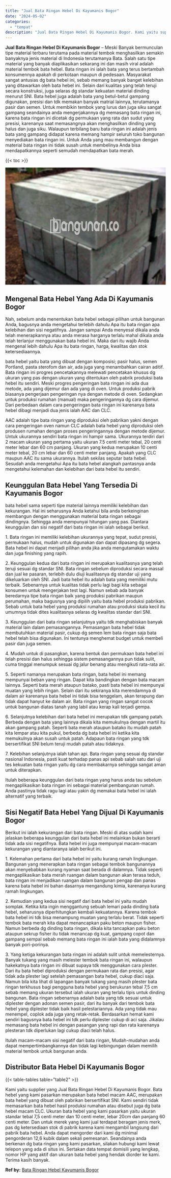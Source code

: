 ```yaml
---
title: "Jual Bata Ringan Hebel Di Kayumanis Bogor"
date: "2024-05-02"
categories: 
  - "tempat"
description: "Jual Bata Ringan Hebel Di Kayumanis Bogor. Kami yaitu supplier yang Jual Bata Ringan Hebel Di Kayumanis Bogor. Bata hebel yang kami pasarkan merupakan bata h..."
---
```


**Jual Bata Ringan Hebel Di Kayumanis Bogor** – Meski Banyak bermunculan tipe material terbaru terutama pada material tembok menghasilkan semakin banyaknya jenis material di Indonesia terutamanya Bata. Salah satu tipe material yang banyak diaplikasikan sekarang ini dan masih viral adalah material tembok bata hebel. Bata ringan ini ialah bata yang terus bertambah konsumennya apakah di perkotaan maupun di pedesaan. Masyarakat sangat antusias dg bata hebel ini, sebab memang banyak banget kelebihan yang ditawarkan oleh bata hebel ini. Selain dari kualitas yang telah teruji secara konstruksi, juga selaras dg standar kekuatan material dinding menurut SNI. Bata hebel juga adalah bata yang betul-betul gampang digunakan, presisi dan tdk memakan banyak matrial lainnya, terutamanya pasir dan semen. Untuk membikin tembok yang lurus dan juga siku sangat gampang seandainya anda mengerjakannya dg memasang bata ringan ini, karena bata ringan ini dicetak dg permukaan yang rata dan sudut yang presisi, karenanya saat memasangnya akan menghasilkan dinding yang halus dan juga siku. Walaupun terbilang baru bata ringan ini adalah jenis bata yang gampang didapat karena memang hampir seluruh toko bangunan menyediakan bata ringan ini. Untuk Anda yang mau membangun dengan material bata ringan ini tidak susah untuk membelinya Anda bisa mendapatkannya seperti semudah mendapatkan bata merah.

{{< toc >}}

![Jual Bata Ringan Hebel Di Kayumanis Bogor](/images/jual-hebel-murah-40.png)

## Mengenal Bata Hebel Yang Ada Di Kayumanis Bogor

Nah, sebelum anda menentukan bata hebel sebagai pilihan untuk bangunan Anda, bagusnya anda mengetahui terlebih dahulu Apa itu bata ringan apa kelebihan dan sisi negatifnya. Jangan sampai Anda menyesal dikala anda telah menerapkannya atau anda merasa harganya terlalu mahal dikala anda telah terlanjur menggunakan bata hebel ini. Maka dari itu wajib Anda mengenal lebih dahulu Apa itu bata ringan, harga, kwalitas dan stok ketersediaannya.

bata hebel yaitu bata yang dibuat dengan komposisi; pasir halus, semen Portland, pasta sterofom dan air, ada juga yang menambahkan cairan aditif. Bata ringan ini progres pencetakannya melewati pencetakan khusus dg ukuran yang pas dengan ukuran yang ditentukan oleh pabrik produksi bata hebel itu sendiri. Meski progres pengeringan bata ringan ini ada dua metode, ada yang dijemur dan ada yang di oven. Untuk produksi pabrik biasanya pengerjaan pengeringan nya dengan metode di oven. Sedangkan untuk produksi rumahan (manual) maka pengeringannya dg cara dijemur. Dari perbedaan dalam cara pengeringan bata ringan ini karenanya bata hebel dibagi menjadi dua jenis ialah AAC dan CLC.

AAC adalah tipe bata ringan yang diproduksi oleh pabrikan yakni dengan cara pengeringan oven namun CLC adalah bata hebel yang diproduksi oleh produsen rumahan dengan proses pengeringannya dengan metode dijemur. Untuk ukurannya sendiri bata ringan ini hampir sama. Ukurannya terdiri dari 2 macam ukuran yang pertama yaitu ukuran 7.5 centi meter tebal, 20 centi meter lebar dan 60 cm panjang. Ukuran yang kedua merupakan 10 centi meter tebal, 20 cm lebar dan 60 centi meter panjang. Apakah yang CLC maupun AAC itu sama ukurannya. Itulah sekilas seputar bata hebel. Sesudah anda mengetahui Apa itu bata hebel alangkah pantasnya anda mengetahui kelemahan dan kelebihan dari bata hebel itu sendiri.

## Keunggulan Bata Hebel Yang Tersedia Di Kayumanis Bogor

bata hebel sama seperti tipe material lainnya memiliki kelebihan dan kekurangan. Hal ini seharusnya Anda ketahui bila anda berkeinginan membangun dengan menggunakan material bata ringan sebagai dindingnya. Sehingga anda mempunyai hitungan yang pas. Diantara keunggulan dan sisi negatif dari bata ringan ini ialah sebagai berikut.

1\. Bata ringan ini memiliki kelebihan ukurannya yang tepat, sudut presisi, permukaan halus, mudah untuk digunakan dan dapat dipasang dg segera. Bata hebel ini dapat menjadi pilihan anda jika anda mengutamakan waktu dan juga finishing yang rapih.

2\. Keunggulan kedua dari bata ringan ini merupakan kualitasnya yang telah teruji sesuai dg standar SNI. Bata ringan sebelum diproduksi secara massal dan jual ke pasaran, terlebih dulu diuji kualitasnya dg standar uji yang dikeluarkan oleh SNI. Jadi bata hebel itu adalah bata yang memiliki mutu terbaik. Sebenarnya untuk kualitas tidak perlu lagi bagi kita sebagai konsumen untuk mengerjakan test lagi. Namun sebab ada banyak beredarnya tipe bata ringan baik yang produksi pabrikan maupun perumahan, maka bagusnya yang dipilih yaitu bata hebel produksi pabrikan. Sebab untuk bata hebel yang produksi rumahan atau produksi skala kecil itu umumnya tidak dites kualitasnya selaras dg kwalitas standar dari SNI.

3\. Keunggulan dari bata ringan selanjutnya yaitu tdk menghabiskan banyak material lain dalam pemasangannya. Pemasangan bata hebel tidak membutuhkan material pasir, cukup dg semen lem bata ringan saja bata hebel telah bisa digunakan. Ini tentunya menghemat budget untuk membeli pasir dan juga semen.

4\. Mudah untuk di pasangkan, karena bentuk dan permukaan bata hebel ini telah presisi dan halus sehingga sistem pemasangannya pun tidak sulit, cuma tinggal menumpuk sesuai dg jalur benang atau mengikuti rata-rata air.

5\. Seperti namanya merupakan bata ringan, bata hebel ini memang mempunyai beban yang ringan. Dapat kita bandingkan dengan bata macam lainnya. Seperti bata merah ataupun batako, pasti bata hebel ini mempunyai muatan yang lebih ringan. Selain dari itu sekiranya kita merendamnya di dalam air karenanya bata hebel ini tidak bisa tenggelam, akan terapung dan tidak dapat hanyut ke dalam air. Bata ringan yang ringan sangat cocok untuk bangunan diatas tanah yang labil atau kerap kali terjadi gempa.

6\. Selanjutnya kelebihan dari bata hebel ini merupakan tdk gampang patah. Berbeda dengan bata yang lainnya dikala kita memukulnya dengan martil itu akan gampang patah. Seperti bata merah ataupun batako itu mudah patah kita lempar atau kita pukul, berbeda dg bata hebel ini ketika kita memukulnya akan susah untuk patah. Adapaun bata ringan yang tdk bersertifikat SNI belum teruji mudah patah atau tidaknya.

7\. Kelebihan selanjutnya ialah tahan api. Bata ringan yang sesuai dg standar nasional Indonesia, pasti kuat terhadap panas api sebab salah satu dari uji tes kekuatan bata ringan yaitu dg cara membakarnya sehingga sangat aman untuk diterapkan.

Itulah beberapa keunggulan dari bata ringan yang harus anda tau sebelum mengaplikasikan bata ringan ini sebagai material pembangunan rumah. Anda pastinya tidak ragu lagi atau yakin dg memakai bata hebel ini ialah alternatif yang terbaik.

## Sisi Negatif Bata Hebel Yang Dijual Di Kayumanis Bogor

Berikut ini ialah kekurangan dari bata ringan. Meski di atas sudah kami jelaskan beberapa keunggulan dari bata hebel ini melainkan bukan berarti tidak ada sisi negatifnya. Bata hebel ini juga mempunyai macam-macam kekurangan yang diantaranya ialah berikut ini.

1\. Kelemahan pertama dari bata hebel ini yaitu kurang ramah lingkungan. Bangunan yang menerapkan bata ringan sebagai tembok bangunannya akan menyebabkan kurang nyaman saat berada di dalamnya. Tidak seperti mengaplikasikan bata merah ruangan dalam bangunan akan terasa teduh, bata ringan ini menjadikan ruangan dalam bangunan pengap dan panas karena bata hebel ini bahan dasarnya mengandung kimia, karenanya kurang ramah lingkungan.

2\. Kemudian yang kedua sisi negatif dari bata hebel ini yaitu mudah somplak. Ketika kita ingin menggantung sebuah lemari pada dinding bata hebel, seharusnya diperhitungkan kembali kekuatannya. Karena tembok bata hebel ini tdk bisa menampung muatan yang terlalu berat. Tidak seperti tembok bata merah kita dapat menancapkan paku beton maupun fisher. Namun berbeda dg dinding bata ringan, dikala kita tancapkan paku beton ataupun sekrup fisher itu tidak menancap dg kuat, gampang copot dan gampang sempal sebab memang bata ringan ini ialah bata yang didalamnya banyak pori-porinya.

3\. Yang ketiga kekurangan bata ringan ini adalah sulit untuk memelesternya. Banyak tukang yang masih melester tembok bata ringan ini, walaupun hakekatnya bata ringan ini dibuat supaya tdk menggunakan cara plester. Dari itu bata hebel diproduksi dengan permukaan rata dan presisi, agar tidak ada plester lagi setelah pemasangan bata hebel, cukup diaci saja. Namun bila kita lihat di lapangan banyak tukang yang masih plester bata ringan terkhusus bagi pengguna bata hebel yang berukuran tebal 7,5 cm sebab memang ukuran tersebut ialah ukuran yang terlalu tipis untuk dinding bangunan. Bata ringan sebenarnya adalah bata yang tdk sesuai untuk diplester dengan adonan semen pasir, dari itu banyak dari tembok bata hebel yang diplester tidak baik hasil pelestariannya. Ada yang tidak mau menempel, coplok ada juga yang retak-retak. Berdasarkan hemat kami sendiri bagusnya bata hebel ini tdk perlu diplester cukup di aci saja. Jikalau memasang bata hebel ini dengan pasangan yang rapi dan rata karenanya plesteran tdk diperlukan lagi cukup diaci telah halus.

Itulah macam-macam sisi negatif dari bata ringan, Mudah-mudahan anda dapat mempertimbangkannya dan tidak lagi kebingungan dalam memilih material tembok untuk bangunan anda.

## Distributor Bata Hebel Di Kayumanis Bogor

{{< table-tables table="table2" >}}

Kami yaitu supplier yang Jual Bata Ringan Hebel Di Kayumanis Bogor. Bata hebel yang kami pasarkan merupakan bata hebel macam AAC, merupakan bata hebel yang dibuat oleh pabrikan bersertifikat SNI. Kami sendiri tidak memasarkan bata hebel hasil produksi rumahan atau disebut juga dg bata hebel macam CLC. Ukuran bata hebel yang kami pasarkan yaitu ukuran standar tebal 7,5 centi meter dan 10 centi meter, lebar 20cm dan panjang 60 centi meter. Dan untuk merek yang kami jual terdapat beragam jenis merk, pas dg ketersediaan stok di pabrik karena kami mengambil langsung dari pabrik bata hebel. Anda dapat mengorder dari kami dg minimal pengorderan 12,6 kubik dalam sekali pemesanan. Seandainya anda berkenan dg bata ringan yang kami pasarkan, silakan hubungi kami lewat telepon yang ada di situs ini. Sertakan data tempat domisili yang lengkap, nomor HP yang aktif dan ukuran bata hebel yang hendak diorder ke kami. Terima kasih banyak.

**Ref by:** [Bata Ringan Hebel Kayumanis Bogor](https://id.wikipedia.org/wiki/Bata)
